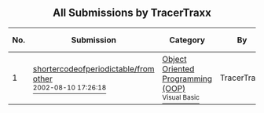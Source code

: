 ﻿<div align="center">

## All Submissions by TracerTraxx

</div>

No.  | Submission | Category | By   | User Rating
---- | ---------- | -------- | ---- | -----------
1 | [shortercodeofperiodictable/from other<br /><sup>2002-08-10 17:26:18</sup>](https://github.com/Planet-Source-Code/tracertraxx-shortercodeofperiodictable-from-other__1-70302) | [Object Oriented Programming \(OOP\)<br /><sup>Visual Basic</sup>](../ByCategory/object-oriented-programming-oop__1-47.md) | TracerTraxx | 5.0 (10 globes from 2 users)
